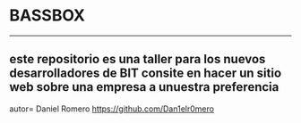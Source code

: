 # BASSBOX
---
este repositorio es una taller para los nuevos desarrolladores de BIT consite en hacer un sitio web sobre una empresa a unuestra preferencia 
---
autor= Daniel Romero https://github.com/Dan1elr0mero
